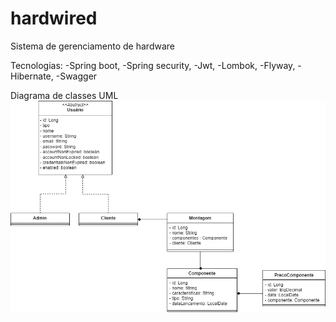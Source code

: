 # hardwired
Sistema de gerenciamento de hardware

Tecnologias:
-Spring boot,
-Spring security,
-Jwt,
-Lombok,
-Flyway,
-Hibernate,
-Swagger

Diagrama de classes UML
![Modelo de entidades](src/img/uml.png "Modelo de entidades")
